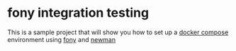 # fony integration testing

This is a sample project that will show you how to set up a [docker compose](https://docs.docker.com/compose/) environment using [fony](https://github.com/schigh/fony) and [newman](https://www.getpostman.com/docs/v6/postman/collection_runs/command_line_integration_with_newman)







